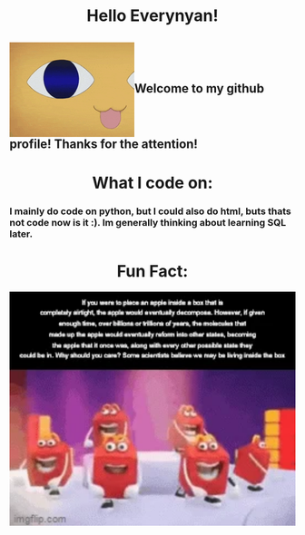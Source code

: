 <h1 align="center">Hello Everynyan!</h1>
<h2><img src = "goofy.gif" align="center">Welcome to my github profile! Thanks for the attention!</h2>

<h1 align="center">What I code on:</h1>
<h3>I mainly do code on python, but I could also do html, buts thats not code now is it :). Im generally thinking about learning SQL later.</h3>

<h1 align="center">Fun Fact:</h1>
<img src = "mcdonalds.gif" align="center" width="780", length="638">
